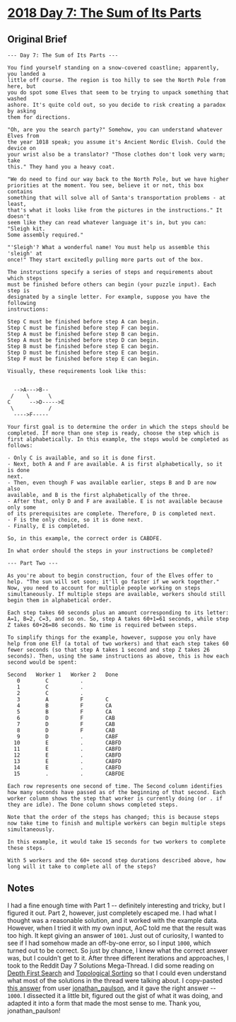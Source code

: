 # [2018 Day 7: The Sum of Its Parts](https://adventofcode.com/2018/day/7)

## Original Brief

```
--- Day 7: The Sum of Its Parts ---

You find yourself standing on a snow-covered coastline; apparently, you landed a 
little off course. The region is too hilly to see the North Pole from here, but 
you do spot some Elves that seem to be trying to unpack something that washed 
ashore. It's quite cold out, so you decide to risk creating a paradox by asking 
them for directions.

"Oh, are you the search party?" Somehow, you can understand whatever Elves from 
the year 1018 speak; you assume it's Ancient Nordic Elvish. Could the device on 
your wrist also be a translator? "Those clothes don't look very warm; take 
this." They hand you a heavy coat.

"We do need to find our way back to the North Pole, but we have higher 
priorities at the moment. You see, believe it or not, this box contains 
something that will solve all of Santa's transportation problems - at least, 
that's what it looks like from the pictures in the instructions." It doesn't 
seem like they can read whatever language it's in, but you can: "Sleigh kit. 
Some assembly required."

"'Sleigh'? What a wonderful name! You must help us assemble this 'sleigh' at 
once!" They start excitedly pulling more parts out of the box.

The instructions specify a series of steps and requirements about which steps 
must be finished before others can begin (your puzzle input). Each step is 
designated by a single letter. For example, suppose you have the following 
instructions:

Step C must be finished before step A can begin.
Step C must be finished before step F can begin.
Step A must be finished before step B can begin.
Step A must be finished before step D can begin.
Step B must be finished before step E can begin.
Step D must be finished before step E can begin.
Step F must be finished before step E can begin.

Visually, these requirements look like this:


  -->A--->B--
 /    \      \
C      -->D----->E
 \           /
  ---->F-----

Your first goal is to determine the order in which the steps should be completed. If more than one step is ready, choose the step which is first alphabetically. In this example, the steps would be completed as follows:

- Only C is available, and so it is done first.
- Next, both A and F are available. A is first alphabetically, so it is done 
next.
- Then, even though F was available earlier, steps B and D are now also 
available, and B is the first alphabetically of the three.
- After that, only D and F are available. E is not available because only some 
of its prerequisites are complete. Therefore, D is completed next.
- F is the only choice, so it is done next.
- Finally, E is completed.

So, in this example, the correct order is CABDFE.

In what order should the steps in your instructions be completed?

--- Part Two ---

As you're about to begin construction, four of the Elves offer to help. "The sun will set soon; it'll go faster if we work together." Now, you need to account for multiple people working on steps simultaneously. If multiple steps are available, workers should still begin them in alphabetical order.

Each step takes 60 seconds plus an amount corresponding to its letter: A=1, B=2, C=3, and so on. So, step A takes 60+1=61 seconds, while step Z takes 60+26=86 seconds. No time is required between steps.

To simplify things for the example, however, suppose you only have help from one Elf (a total of two workers) and that each step takes 60 fewer seconds (so that step A takes 1 second and step Z takes 26 seconds). Then, using the same instructions as above, this is how each second would be spent:

Second   Worker 1   Worker 2   Done
   0        C          .        
   1        C          .        
   2        C          .        
   3        A          F       C
   4        B          F       CA
   5        B          F       CA
   6        D          F       CAB
   7        D          F       CAB
   8        D          F       CAB
   9        D          .       CABF
  10        E          .       CABFD
  11        E          .       CABFD
  12        E          .       CABFD
  13        E          .       CABFD
  14        E          .       CABFD
  15        .          .       CABFDE

Each row represents one second of time. The Second column identifies how many seconds have passed as of the beginning of that second. Each worker column shows the step that worker is currently doing (or . if they are idle). The Done column shows completed steps.

Note that the order of the steps has changed; this is because steps now take time to finish and multiple workers can begin multiple steps simultaneously.

In this example, it would take 15 seconds for two workers to complete these steps.

With 5 workers and the 60+ second step durations described above, how long will it take to complete all of the steps?
```

## Notes

I had a fine enough time with Part 1 -- definitely interesting and tricky, but
I figured it out. Part 2, however, just completely escaped me. I had what I
thought was a reasonable solution, and it worked with the example data.
However, when I tried it with my own input, AoC told me that the result was
too high. It kept giving an answer of `1001`. Just out of curiosity, I wanted
to see if I had somehow made an off-by-one error, so I input `1000`, which
turned out to be correct. So just by chance, I knew what the correct answer
was, but I couldn't get to it. After three different iterations and approaches,
I took to the Reddit Day 7 Solutions Mega-Thread. I did some reading on
[Depth First Search](https://geeksforgeeks.org/depth-first-search-or-dfs-for-a-graph/)
and [Topological Sorting](https://geeksforgeeks.org/topological-sorting/) so
that I could even understand what most of the solutions in the thread were
talking about. I copy-pasted [this
answer](https://www.reddit.com/r/adventofcode/comments/a3wmnl/2018_day_7_solutions/eb9sfnm)
from user [jonathan\_paulson](https://reddit.com/user/jonathan_paulson), and it
gave the right answer -- `1000`. I dissected it a little bit, figured out the
gist of what it was doing, and adapted it into a form that made the most sense
to me. Thank you, jonathan\_paulson!

